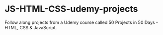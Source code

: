 # JS-HTML-CSS-udemy-projects
Follow along projects from a Udemy course called 50 Projects in 50 Days - HTML, CSS & JavaScript.